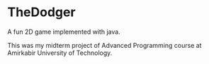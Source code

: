 # TheDodger
A fun 2D game implemented with java.

This was my midterm project of Advanced Programming course at Amirkabir University of Technology.


